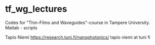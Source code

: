 # tf_wg_lectures
Codes for "Thin-Films and Waveguides"-course in Tampere University.
Matlab - scripts

Tapio Niemi
https://research.tuni.fi/nanophotonics/
tapio niemi at tuni fi
